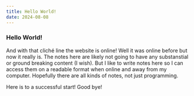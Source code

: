 ```yaml
---
title: Hello World!
date: 2024-08-08
---
```


### Hello World!

And with that cliché line the website is online! Well it was
online before but now it really is. The notes here are likely not going to have
any substanstial or ground breaking content (I wish). But I like to write notes
here so I can access them on a readable format when online and away from my
computer. Hopefully there are all kinds of notes, not just programming.

Here is to a successful start! Good bye!

